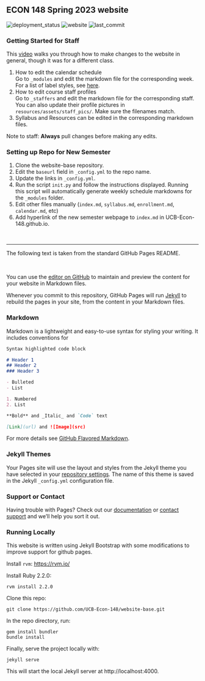## ECON 148 Spring 2023 website
<div>
    <img alt="deployment_status" src="https://img.shields.io/github/deployments/UCB-Econ-148/sp23/github-pages?label=deployment%20status">
    <img alt="website" src="https://img.shields.io/website?down_message=offline&up_message=online&url=https%3A%2F%2Fwww.econ148.org%2Fsp23%2F">
    <img alt="last_commit" src="https://img.shields.io/github/last-commit/UCB-Econ-148/sp23">
</div>


### Getting Started for Staff
This [video](https://www.youtube.com/watch?v=azPPK5aOcV0) walks you through how to make changes to the website in general, though it was for a different class.

1. How to edit the calendar schedule  
Go to `_modules` and edit the markdown file for the corresponding week. For a list of label styles, see [here](./_sass/custom/module.scss). 
2. How to edit course staff profiles  
Go to `_staffers` and edit the markdown file for the corresponding staff. You can also update their profile pictures in `resources/assets/staff_pics/`. Make sure the filenames match. 
3. Syllabus and Resources can be edited in the corresponding markdown files.   

Note to staff: **Always** pull changes before making any edits. 


### Setting up Repo for New Semester
1. Clone the website-base repository.
2. Edit the `baseurl` field in `_config.yml` to the repo name.
3. Update the links in `_config.yml`.
4. Run the script `init.py` and follow the instructions displayed. Running this script will automatically generate weekly schedule markdowns for the `_modules` folder. 
5. Edit other files manually (`index.md`, `syllabus.md`, `enrollment.md`, `calendar.md`, etc)
6. Add hyperlink of the new semester webpage to `index.md` in UCB-Econ-148.github.io. 

<br>

---

The following text is taken from the standard GitHub Pages README.

<br>

You can use the [editor on GitHub](https://github.com/pmarsceill/test-jtd/edit/master/README.md) to maintain and preview the content for your website in Markdown files.

Whenever you commit to this repository, GitHub Pages will run [Jekyll](https://jekyllrb.com/) to rebuild the pages in your site, from the content in your Markdown files.

### Markdown

Markdown is a lightweight and easy-to-use syntax for styling your writing. It includes conventions for

```markdown
Syntax highlighted code block

# Header 1
## Header 2
### Header 3

- Bulleted
- List

1. Numbered
2. List

**Bold** and _Italic_ and `Code` text

[Link](url) and ![Image](src)
```

For more details see [GitHub Flavored Markdown](https://guides.github.com/features/mastering-markdown/).

### Jekyll Themes

Your Pages site will use the layout and styles from the Jekyll theme you have selected in your [repository settings](https://github.com/pmarsceill/test-jtd/settings). The name of this theme is saved in the Jekyll `_config.yml` configuration file.

### Support or Contact

Having trouble with Pages? Check out our [documentation](https://help.github.com/categories/github-pages-basics/) or [contact support](https://github.com/contact) and we’ll help you sort it out.

### Running Locally

This website is written using Jekyll Bootstrap with some modifications to
improve support for github pages.

Install `rvm`: https://rvm.io/

Install Ruby 2.2.0:

    rvm install 2.2.0

Clone this repo:

    git clone https://github.com/UCB-Econ-148/website-base.git

In the repo directory, run:

    gem install bundler
    bundle install

Finally, serve the project locally with:

    jekyll serve

This will start the local Jekyll server at http://localhost:4000.
